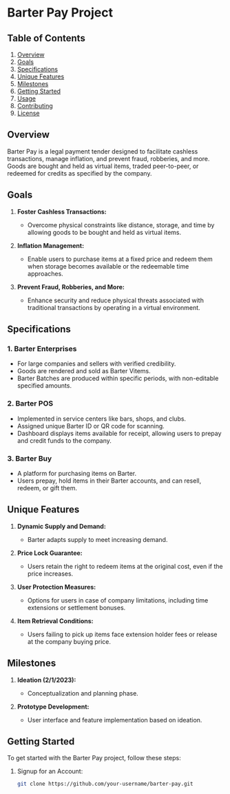 # Barter Pay Project

## Table of Contents

1. [Overview](#overview)
2. [Goals](#goals)
3. [Specifications](#specifications)
4. [Unique Features](#unique-features)
5. [Milestones](#milestones)
6. [Getting Started](#getting-started)
7. [Usage](#usage)
8. [Contributing](#contributing)
9. [License](#license)

## Overview

Barter Pay is a legal payment tender designed to facilitate cashless transactions, manage inflation, and prevent fraud, robberies, and more. Goods are bought and held as virtual items, traded peer-to-peer, or redeemed for credits as specified by the company.

## Goals

1. **Foster Cashless Transactions:**
   - Overcome physical constraints like distance, storage, and time by allowing goods to be bought and held as virtual items.

2. **Inflation Management:**
   - Enable users to purchase items at a fixed price and redeem them when storage becomes available or the redeemable time approaches.

3. **Prevent Fraud, Robberies, and More:**
   - Enhance security and reduce physical threats associated with traditional transactions by operating in a virtual environment.

## Specifications

### 1. Barter Enterprises

- For large companies and sellers with verified credibility.
- Goods are rendered and sold as Barter Vitems.
- Barter Batches are produced within specific periods, with non-editable specified amounts.

### 2. Barter POS

- Implemented in service centers like bars, shops, and clubs.
- Assigned unique Barter ID or QR code for scanning.
- Dashboard displays items available for receipt, allowing users to prepay and credit funds to the company.

### 3. Barter Buy

- A platform for purchasing items on Barter.
- Users prepay, hold items in their Barter accounts, and can resell, redeem, or gift them.

## Unique Features

1. **Dynamic Supply and Demand:**
   - Barter adapts supply to meet increasing demand.

2. **Price Lock Guarantee:**
   - Users retain the right to redeem items at the original cost, even if the price increases.

3. **User Protection Measures:**
   - Options for users in case of company limitations, including time extensions or settlement bonuses.

4. **Item Retrieval Conditions:**
   - Users failing to pick up items face extension holder fees or release at the company buying price.

## Milestones

1. **Ideation (2/1/2023):**
   - Conceptualization and planning phase.

2. **Prototype Development:**
   - User interface and feature implementation based on ideation.

## Getting Started

To get started with the Barter Pay project, follow these steps:

1. Signup for an Account:

   ```bash
   git clone https://github.com/your-username/barter-pay.git
